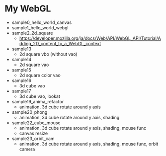 # My WebGL

* sample0_hello_world_canvas
* sample1_hello_world_webgl
* sample2_2d_square
    * https://developer.mozilla.org/ja/docs/Web/API/WebGL_API/Tutorial/Adding_2D_content_to_a_WebGL_context
* sample13
    * 2d square vbo (without vao)
* sample14
    * 2d square vao
* sample15
    * 2d square color vao
* sample16
    * 3d cube vao
* sample17
    * 3d cube vao, lookat
* sample19_anima_refactor
    * animation, 3d cube rotate around y axis
* sample20_phong
    * animation, 3d cube rotate around y axis, shading
* sample22_cube_mouse
    * animation, 3d cube rotate around y axis, shading, mouse func
    * canvas resize
* sample23_orbit_cam
    * animation, 3d cube rotate around y axis, shading, mouse func, orbit camera
